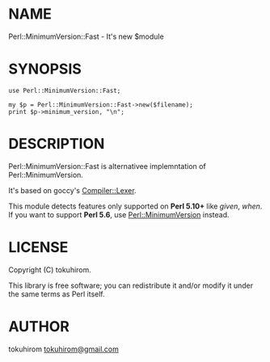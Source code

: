 # NAME

Perl::MinimumVersion::Fast - It's new $module

# SYNOPSIS

    use Perl::MinimumVersion::Fast;

    my $p = Perl::MinimumVersion::Fast->new($filename);
    print $p->minimum_version, "\n";

# DESCRIPTION

Perl::MinimumVersion::Fast is alternativee implemntation of Perl::MinimumVersion.

It's based on goccy's [Compiler::Lexer](http://search.cpan.org/perldoc?Compiler::Lexer).

This module detects features only supported on __Perl 5.10+__ like _given_, _when_.
If you want to support __Perl 5.6__, use [Perl::MinimumVersion](http://search.cpan.org/perldoc?Perl::MinimumVersion) instead.

# LICENSE

Copyright (C) tokuhirom.

This library is free software; you can redistribute it and/or modify
it under the same terms as Perl itself.

# AUTHOR

tokuhirom <tokuhirom@gmail.com>

